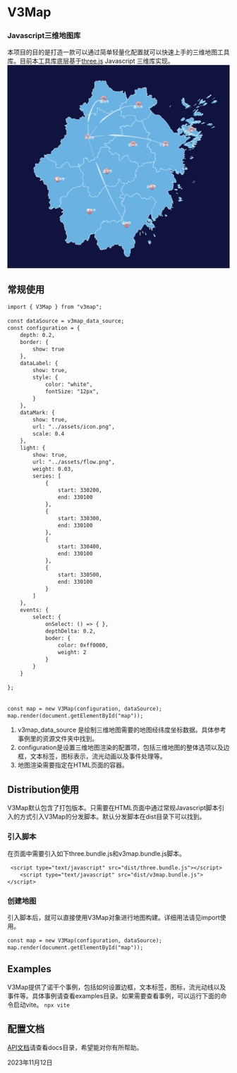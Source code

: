 # V3Map
### Javascript三维地图库

本项目的目的是打造一款可以通过简单轻量化配置就可以快速上手的三维地图工具库。目前本工具库底层基于[three.js](https://threejs.org/) Javascript 三维库实现。
![snapshot](./snapshot.png)


## 常规使用
```
import { V3Map } from "v3map";

const dataSource = v3map_data_source;
const configuration = {
    depth: 0.2,
    border: {
        show: true
    },
    dataLabel: {
        show: true,
        style: {
            color: "white",
            fontSize: "12px",
        }
    },
    dataMark: {
        show: true,
        url: "../assets/icon.png",
        scale: 0.4
    },
    light: {
        show: true,
        url: "../assets/flow.png",
        weight: 0.03,
        series: [
            {
                start: 330200,
                end: 330100
            },
            {
                start: 330300,
                end: 330100
            },
            {
                start: 330400,
                end: 330100
            },
            {
                start: 330500,
                end: 330100
            }
        ]
    },
    events: {
        select: {
            onSelect: () => { },
            depthDelta: 0.2,
            boder: {
                color: 0xff0000,
                weight: 2
            }
        }
    }

};


const map = new V3Map(configuration, dataSource);
map.render(document.getElementById("map"));
```

1. v3map_data_source 是绘制三维地图需要的地图经纬度坐标数据。具体参考事例里的资源文件夹中找到。
2. configuration是设置三维地图渲染的配置项，包括三维地图的整体选项以及边框，文本标签，图标表示，流光动画以及事件处理等。
3. 地图渲染需要指定在HTML页面的容器。

## Distribution使用
V3Map默认包含了打包版本。只需要在HTML页面中通过常规Javascript脚本引入的方式引入V3Map的分发脚本。默认分发脚本在dist目录下可以找到。

### 引入脚本
在页面中需要引入如下three.bundle.js和v3map.bundle.js脚本。
```
 <script type="text/javascript" src="dist/three.bundle.js"></script>
    <script type="text/javascript" src="dist/v3map.bundle.js"></script>
```

### 创建地图
引入脚本后，就可以直接使用V3Map对象进行地图构建。详细用法请见import使用。
```
const map = new V3Map(configuration, dataSource);
map.render(document.getElementById("map"));
```

## Examples
V3Map提供了诺干个事例，包括如何设置边框，文本标签，图标，流光动线以及事件等。具体事例请查看examples目录。如果需要查看事例，可以运行下面的命令启动vite。
`npx vite`

## 配置文档
[API文档](./docs/V3Map%E9%85%8D%E7%BD%AE%E8%AF%B4%E6%98%8E.md)请查看docs目录，希望能对你有所帮助。


2023年11月12日



